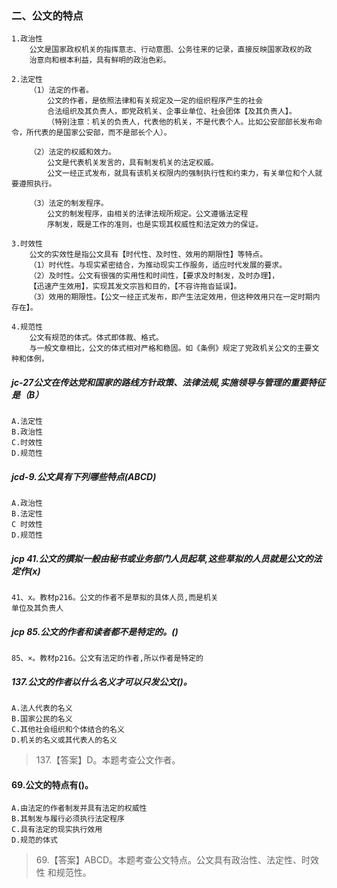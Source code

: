 ### 二、公文的特点
    1.政治性
        公文是国家政权机关的指挥意志、行动意图、公务往来的记录，直接反映国家政权的政
        治意向和根本利益，具有鲜明的政治色彩。
        
    2.法定性
        （1）法定的作者。
            公文的作者，是依照法律和有关规定及一定的组织程序产生的社会
            合法组织及其负责人，即党政机关、企事业单位、社会团体【及其负责人】。
            （特别注意：机关的负责人，代表他的机关，不是代表个人。比如公安部部长发布命令，所代表的是国家公安部，而不是部长个人）。
            
        （2）法定的权威和效力。
            公文是代表机关发言的，具有制发机关的法定权威。
            公文一经正式发布，就具有该机关权限内的强制执行性和约束力，有关单位和个人就要遵照执行。
            
        （3）法定的制发程序。
            公文的制发程序，由相关的法律法规所规定。公文遵循法定程
            序制发，既是工作的准则，也是实现其权威性和法定效力的保证。
            
    3.时效性
        公文的实效性是指公文具有【时代性、及时性、效用的期限性】等特点。
        （1）时代性。与现实紧密结合，为推动现实工作服务，适应时代发展的要求。
        （2）及时性。公文有很强的实用性和时间性，【要求及时制发，及时办理】，
        【迅速产生效用】，实现其发文宗旨和目的，【不容许拖沓延误】。
        （3）效用的期限性。【公文一经正式发布，即产生法定效用，但这种效用只在一定时期内存在】。
        
    4.规范性
        公文有规范的体式。体式即体裁、格式。
        与一般文章相比，公文的体式相对严格和稳固。如《条例》规定了党政机关公文的主要文种和体例，

##### jc-27公文在传达党和国家的路线方针政策、法律法规,实施领导与管理的重要特征是（B）
    A.法定性
    B.政治性
    C.时效性
    D.规范性        

##### jcd-9.公文具有下列哪些特点(ABCD)
    A.政治性
    B.法定性
    C 时效性
    D.规范性    

##### jcp 41.公文的撰拟一般由秘书或业务部门人员起草,这些草拟的人员就是公文的法定作(x)
    41、x。教材p216。公文的作者不是草拟的具体人员,而是机关
    单位及其负责人    

##### jcp 85.公文的作者和读者都不是特定的。()
    85、×。教材p216。公文有法定的作者,所以作者是特定的    

##### 137.公文的作者以什么名义才可以只发公文()。
    A.法人代表的名义
    B.国家公民的名义
    C.其他社会组织和个体结合的名义
    D.机关的名义或其代表人的名义
>   137.【答案】D。本题考查公文作者。    

#### 69.公文的特点有()。
    A.由法定的作者制发并具有法定的权威性
    B.其制发与履行必须执行法定程序
    C.具有法定的现实执行效用
    D.规范的体式
>   69.【答案】ABCD。本题考查公文特点。公文具有政治性、法定性、时效性
    和规范性。
